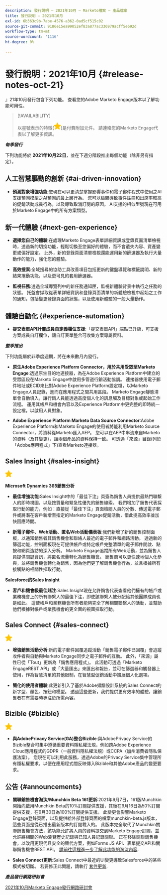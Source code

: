 ```yaml
---
description: 發行說明 — 2021年10月 — Marketo檔案 — 產品檔案
title: 發行說明 — 2021年10月
exl-id: 6b363c9b-7abe-4576-a362-0ad5cf515c02
source-git-commit: 9186e15ea99052ef83a877ac336979acff5e692d
workflow-type: tm+mt
source-wordcount: '1116'
ht-degree: 0%

---
```


# 發行說明：2021年10月 {#release-notes-oct-21}

』21年10月發行包含下列功能。 查看您的Adobe Marketo Engage版本以了解功能可用性。

>[!AVAILABILITY]
>
>以星號表示的特徵(![](assets/yellow-star.png))是付費附加元件。 請連絡您的Marketo Engage代表以了解更多資訊。

**_每季發行_**

下列功能將於 **2021年10月22日**，並在下週分階段推出每個功能（除非另有指定）。

## 人工智慧驅動的創新 {#ai-driven-innovation}

* **預測對象增強功能**:您現在可以更清楚掌握影響事件和電子郵件程式中使用之AI支援預測模型之AI預測的最上層行為。 您可以檢閱導致事件註冊和出席率較高的促銷活動成員行為，以及導致取消訂閱的原因。 AI支援的相似型號現在可用於Marketo Engage中的所有方案類型。

## 新一代體驗 {#next-gen-experience}

* **選擇您自己的體驗**:在處理Marketo Engage表單詳細資訊或登錄頁面清單檢視時，透過新的切換功能，輕鬆切換至您偏好的體驗，而不會遺失內容、資產變更或偏好設定。 此外，新的登錄頁面清單檢視還能運用新的篩選器及執行大量動作的能力，強化您的體驗。

* **高效搜索**:全域搜尋的協助工具改善項目包括更新的鍵盤導覽和標籤說明、新的結果捲動功能，以及更可見的套用篩選器。

* **監視任務**:透過全域導覽列中的新任務通知匣，監視新體驗背景中執行之任務的狀態。 托盤會擷取從表單詳細資訊和登錄頁面清單的新體驗檢視中起始之工作的通知，包括變更登錄頁面的狀態，以及使用新體驗的一般大量動作。

## 體驗自動化 {#experience-automation}

* **提交表單API計畫成員自定義欄位支援**:「提交表單API」端點已升級，可支援方案成員自訂欄位，讓自訂表單整合可收集方案專屬資料。

**_整季推出_**

下列功能屬於非季度週期，將在未來數月內發行。

* **原生Adobe Experience Platform Connector，用於共用受眾至Marketo Engage**:透過原生目的地連接器，為在Adobe Experience Platform中建立的受眾區段在Marketo Engage中啟用多管道行銷活動協調。 連接器使用電子郵件地址或ECID來比對Adobe Experience Platform設定檔，以Marketo Engage人員記錄，進而在應用程式之間共用區段。 Marketo Engage靜態清單會自動填入，讓行銷人員能透過高度個人化的訊息觸及目標對象或起始工作流程。 運用其帳戶和機會內容以及Experience Platform中更完整的即時統一設定檔，以啟用人員對象。

* **Adobe Experience Platform Marketo Data Source Connector**:Adobe Experience Platform和Marketo Engage的使用者將能利用Marketo Source Connector，將資料從Marketo匯入AEP。 您可以在AEP中串流來自Marketo的資料（及其變更），讓兩個產品的資料保持一致。 可透過「來源」目錄(列於「Adobe應用程式」下)查看Marketo連接器。

## Sales Insight {#sales-insight}

![（星號）](assets/yellow-star.png)

**Microsoft Dynamics 365銷售分析**

* **最佳增強功能**:Sales Insight中的「最佳下注」頁簽為銷售人員提供最熱門聯繫人的即時視圖，以及按質量和緊急性優先的銷售線索。 我們增加了銷售代表採取行動的能力，例如：直接從「最佳下注」頁面檢閱人員的分數、傳送電子郵件或將潛在客戶新增至指定的Marketo Engage促銷活動，借此提高效率並加快回應時間。

* **新電子郵件、Web活動、匿名Web活動儀表板**:我們新增了新的銷售控制面板，以通知銷售者其銷售機會和聯絡人最近的電子郵件和網路活動。 透過新的篩選功能，控制面板現在可提供帳戶或特定帳戶完整清單的電子郵件開啟、點按和網頁造訪的深入分析。 Marketo Engage追蹤所有Web活動，並為銷售人員提供關鍵資訊，將匿名流量轉化為銷售機會。 銷售商可以更快速地個人化參與，並將銷售機會轉化為銷售，因為他們更了解銷售機會行為，並且根據所有接觸點的相關性採取行動。

**Salesforce的Sales Insight**

* **客戶和機會級最佳賭注**:Sales Insight現在允許銷售代表查看他們擁有的帳戶或業務機會上的所有聯繫人的最佳下注，即使該聯繫人被分配給其他團隊成員也是如此。 這使帳戶和業務機會所有者能夠完全了解相關聯繫人的活動，並幫助他們根據對帳戶或業務機會的更全面的視圖採取行動。

## Sales Connect {#sales-connect}

![（星號）](assets/yellow-star.png)

* **增強銷售活動分析**:新的電子郵件回覆追蹤活動「銷售電子郵件已回覆」會追蹤收件者與自動與Marketo Engage同步之電子郵件的互動。 此外，「來源」屬性已從「Tout」更新為「銷售應用程式」。 此活動可透過「Marketo EngageREST API」或「大量匯出」來匯出和報告，並可在篩選器和觸發器上使用，作為智慧清單的其他限制，在智慧型促銷活動中擴展個人化選項。

* **簡化的使用者體驗**:此更新引入了基於Adobe頻譜設計系統的Sales Connect的新字型、顏色、按鈕和模型。 透過這些更新，我們提供更有效率的體驗，讓銷售者在有需要時專注於所需內容。

## Bizible {#bizible}

![](assets/yellow-star.png)

* **與AdobePrivacy Service(GA)整合Bizible**:與AdobePrivacy Service的Bizible整合可集中遵循重要資料隱私權法規，例如跨Adobe Experience Cloud應用程式的GDPR（一般資料隱私權法規）或CCPA（加州消費者隱私保護法案）。 您現在可以利用此服務，透過Adobe的Privacy Service集中管理所有隱私權要求，以便在應用程式間反映傳入Bizible和其他Adobe產品的變更要求。

## 公告 {#announcements}

* **關聯銷售機會淘汰/Munchkin Beta 161更新**:2021年9月7日，161版Munchkin開始向啟用Munchkin Beta的10%訂閱提供支援，其後在9月16日為50%訂閱提供支援，在9月30日為100%訂閱提供支援。 此變更會影響Marketo Engage登錄頁面，以及提供給外部登錄頁面的檔案munchkin-beta.js版本，這些頁面是從已推出最新版本的訂閱載入的。 此版本完全取代了Munchkin關聯銷售機會方法，該功能允許將人員的資料提交到Marketo Engage訂閱，並允許將相關的Web瀏覽歷史記錄與已知人員記錄關聯。 正在移除關聯銷售機會，以改用更現代且安全的替代方案，例如Forms JS API、表單提交API和關聯銷售機會REST API。 [請前往這裡進一步了解此功能的淘汰內容](https://developers.marketo.com/blog/deprecation-of-munchkin-associate-lead-method/).

* **Sales Connect更新**:Sales Connect中最近的UI變更導致Salesforce中的某些模式被切斷。 若要修正此問題，請執行 [套件更新](/help/marketo/product-docs/marketo-sales-connect/crm/salesforce-customization/sales-connect-customizations-for-crm.md).

**_產品發行網路研討會_**

[2021年10月Marketo Engage發行網路研討會](https://engage.marketo.com/October_Release_Webinar_On-Demand.html)
